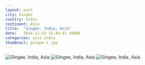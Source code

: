 ```yaml
---
layout: post
city: Gingee
country: India
continent: Asia
title:  "Gingee, India, Asia"
date:   2014-12-23 15:44:43 +0000
categories: asia india
thumbnail: gingee-1.jpg
---
```


<div class="img-container">
	<img class="img-responsive" src="{{ site.baseurl }}/img/countries/india/gingee-1.jpg" alt="Gingee, India, Asia"/>
	<img class="img-responsive" src="{{ site.baseurl }}/img/countries/india/gingee-2.jpg" alt="Gingee, India, Asia"/>
	<img class="img-responsive" src="{{ site.baseurl }}/img/countries/india/gingee-3.jpg" alt="Gingee, India, Asia"/>
</div>
